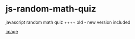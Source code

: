 # js-random-math-quiz
javascript random math quiz ++++ old - new version included


[image](https://github.com/thealiyasar/js-random-math-quiz/blob/c7f4802315715390cf4b34f798bc0e747426eb21/Screenshot%202023-03-28%20at%2006-55-26%20Document.png)
